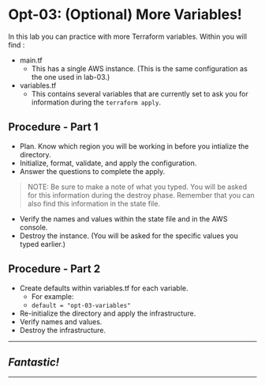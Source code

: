# Opt-03: (Optional) More Variables!
In this lab you can practice with more Terraform variables.
Within you will find :
- main.tf 
  - This has a single AWS instance. (This is the same configuration as the one used in lab-03.)
- variables.tf
  - This contains several variables that are currently set to ask you for information during the `terraform apply`.

## Procedure - Part 1
- Plan. Know which region you will be working in before you intialize the directory.
- Initialize, format, validate, and apply the configuration.
- Answer the questions to complete the apply.
> NOTE: Be sure to make a note of what you typed. You will be asked for this information during the destroy phase. Remember that you can also find this information in the state file.
- Verify the names and values within the state file and in the AWS console.
- Destroy the instance. (You will be asked for the specific values you typed earlier.)
  
## Procedure - Part 2
- Create defaults within variables.tf for each variable.
  - For example: 
  - `default = "opt-03-variables"`
- Re-initialize the directory and apply the infrastructure.
- Verify names and values.
- Destroy the infrastructure.
  
---
## *Fantastic!*
---